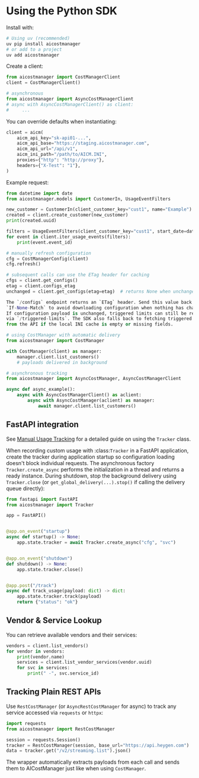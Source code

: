 # Using the Python SDK

Install with:

```bash
# Using uv (recommended)
uv pip install aicostmanager
# or add to a project
uv add aicostmanager
```

Create a client:

```python
from aicostmanager import CostManagerClient
client = CostManagerClient()

# asynchronous
from aicostmanager import AsyncCostManagerClient
# async with AsyncCostManagerClient() as client:
#     ...
```

You can override defaults when instantiating:

```python
client = aicm(
    aicm_api_key="sk-api01-...",
    aicm_api_base="https://staging.aicostmanager.com",
    aicm_api_url="/api/v1",
    aicm_ini_path="/path/to/AICM.INI",
    proxies={"http": "http://proxy"},
    headers={"X-Test": "1"},
)
```

Example request:

```python
from datetime import date
from aicostmanager.models import CustomerIn, UsageEventFilters

new_customer = CustomerIn(client_customer_key="cust1", name="Example")
created = client.create_customer(new_customer)
print(created.uuid)

filters = UsageEventFilters(client_customer_key="cust1", start_date=date(2024, 1, 1), limit=100)
for event in client.iter_usage_events(filters):
    print(event.event_id)

# manually refresh configuration
cfg = CostManagerConfig(client)
cfg.refresh()

# subsequent calls can use the ETag header for caching
cfgs = client.get_configs()
etag = client.configs_etag
unchanged = client.get_configs(etag=etag)  # returns None when unchanged

The `/configs` endpoint returns an `ETag` header. Send this value back in
`If-None-Match` to avoid downloading configuration when nothing has changed.
If configuration payload is unchanged, triggered limits can still be refreshed
via `/triggered-limits`. The SDK also falls back to fetching triggered limits
from the API if the local INI cache is empty or missing fields.

# using CostManager with automatic delivery
from aicostmanager import CostManager

with CostManager(client) as manager:
    manager.client.list_customers()
    # payloads delivered in background

# asynchronous tracking
from aicostmanager import AsyncCostManager, AsyncCostManagerClient

async def async_example():
    async with AsyncCostManagerClient() as aclient:
        async with AsyncCostManager(aclient) as manager:
            await manager.client.list_customers()
```

## FastAPI integration

See [Manual Usage Tracking](tracker.md) for a detailed guide on using the `Tracker` class.

When recording custom usage with :class:`Tracker` in a FastAPI application,
create the tracker during application startup so configuration loading doesn't
block individual requests. The asynchronous factory ``Tracker.create_async``
performs the initialization in a thread and returns a ready instance. During
shutdown, stop the background delivery using ``Tracker.close`` (or
``get_global_delivery(...).stop()`` if calling the delivery queue directly):

```python
from fastapi import FastAPI
from aicostmanager import Tracker

app = FastAPI()


@app.on_event("startup")
async def startup() -> None:
    app.state.tracker = await Tracker.create_async("cfg", "svc")


@app.on_event("shutdown")
def shutdown() -> None:
    app.state.tracker.close()


@app.post("/track")
async def track_usage(payload: dict) -> dict:
    app.state.tracker.track(payload)
    return {"status": "ok"}
```


## Vendor & Service Lookup

You can retrieve available vendors and their services:

```python
vendors = client.list_vendors()
for vendor in vendors:
    print(vendor.name)
    services = client.list_vendor_services(vendor.uuid)
    for svc in services:
        print(" -", svc.service_id)
```

## Tracking Plain REST APIs

Use ``RestCostManager`` (or ``AsyncRestCostManager`` for async) to track any
service accessed via ``requests`` or ``httpx``:

```python
import requests
from aicostmanager import RestCostManager

session = requests.Session()
tracker = RestCostManager(session, base_url="https://api.heygen.com")
data = tracker.get("/v2/streaming.list").json()
```

The wrapper automatically extracts payloads from each call and sends them to
AICostManager just like when using ``CostManager``.


